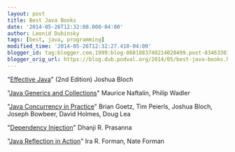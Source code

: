 ```yaml
---
layout: post
title: Best Java Books
date: '2014-05-26T12:32:00.000-04:00'
author: Leonid Dubinsky
tags: [best, java, programming]
modified_time: '2014-05-26T12:32:27.410-04:00'
blogger_id: tag:blogger.com,1999:blog-8681083740214020499.post-8346330101889980177
blogger_orig_url: https://blog.dub.podval.org/2014/05/best-java-books.html
---
```


"[Effective Java](http://www.amazon.com/Effective-Java-Edition-Joshua-Bloch/dp/0321356683/)"
(2nd Edition) Joshua Bloch

"[Java Generics and Collections](http://www.amazon.com/Java-Generics-Collections-Maurice-Naftalin/dp/0596527756/)"
Maurice Naftalin, Philip Wadler

"[Java Concurrency in Practice](http://www.amazon.com/Java-Concurrency-Practice-Brian-Goetz/dp/0321349601/)"
Brian Goetz, Tim Peierls, Joshua Bloch, Joseph Bowbeer, David Holmes, Doug Lea

"[Dependency Injection](http://www.amazon.com/Dependency-Injection-Dhanji-R-Prasanna/dp/193398855X/)"
Dhanji R. Prasanna

"[Java Reflection in Action](http://www.amazon.com/Java-Reflection-Action-In/dp/1932394184/)"
Ira R. Forman, Nate Forman
